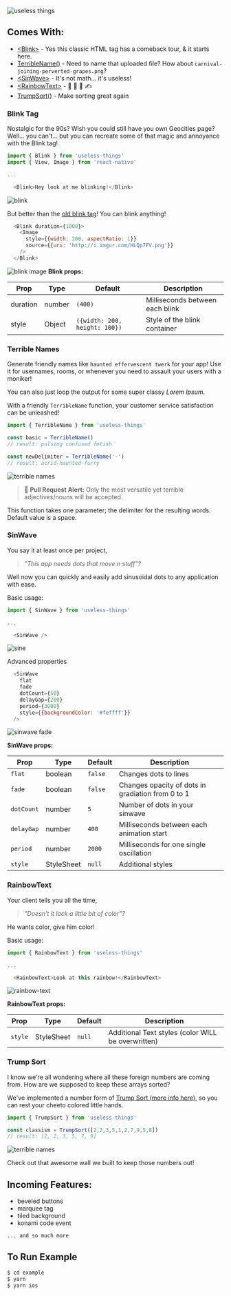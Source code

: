 ![useless things](./_art/useless-things.png)

## Comes With:
* [\<Blink\>](#blink-tag) - Yes this classic HTML tag has a comeback tour, & it starts here.
* [TerribleName()](#terrible-names) - Need to name that uploaded file?  How about `carnival-joining-perverted-grapes.png`?
* [\<SinWave\>](#sinwave) - It's not math... it's useless!
* [\<RainbowText\>](#rainbowtext) - 🌈 🦄 🎉 ✍️
* [TrumpSort()](#trump-sort) - Make sorting great again

### Blink Tag
Nostalgic for the 90s? Wish you could still have you own Geocities page? Well...
you can't... but you can recreate some of that magic and annoyance with the Blink tag!
```js
import { Blink } from 'useless-things'
import { View, Image } from 'react-native'

...

  <Blink>Hey look at me blinking!</Blink>

```
![blink](./_art/blink.gif)

But better than the [old blink tag](http://www.montulli.org/theoriginofthe%3Cblink%3Etag)!  You can blink anything!
```js
  <Blink duration={1000}>
    <Image
      style={{width: 200, aspectRatio: 1}}
      source={{uri: 'http://i.imgur.com/HLQp7FV.png'}}
    />
  </Blink>
```
![blink image](./_art/blink2.gif)
**Blink props:**

|   Prop   |  Type  |            Default            |           Description           |
| ---------| ------ | ----------------------------- | ------------------------------- |
| duration | number | `(400)`                       | Milliseconds between each blink |
| style    | Object | `({width: 200, height: 100})` | Style of the blink container    |

### Terrible Names
Generate friendly names like `haunted effervescent twerk` for your app!  Use it for usernames, rooms, or whenever you need to assault your users with a moniker!

You can also just loop the output for some super classy _Lorem Ipsum_.

With a friendly `TerribleName` function, your customer service satisfaction can be unleashed!

```js
import { TerribleName } from 'useless-things'

const basic = TerribleName()
// result: pulsing confused fetish

const newDelimiter = TerribleName('-')
// result: acrid-haunted-furry
```
![terrible names](./_art/tn.gif)

> 🚨 **Pull Request Alert:** Only the most versatile yet terrible adjectives/nouns will be accepted.

This function takes one parameter; the delimiter for the resulting words.  Default value is a space.

### SinWave
You say it at least once per project,
> _"This app needs dots that move n stuff"?_

Well now you can quickly and easily add sinusoidal dots to any application with ease.

Basic usage:
```js
import { SinWave } from 'useless-things'

...

  <SinWave />
```
![sine](./_art/sin.gif)

Advanced properties
```js
  <SinWave
    flat
    fade
    dotCount={50}
    delayGap={200}
    period={3000}
    style={{backgroundColor: '#feffff'}}
  />
```
![sinwave fade](./_art/sin2.gif)

**SinWave props:**

|    Prop    |    Type    | Default |                    Description                    |
| ---------- | ---------- | ------- | ------------------------------------------------- |
| `flat`     | boolean    | `false` | Changes dots to lines                             |
| `fade`     | boolean    | `false` | Changes opacity of dots in gradiation from 0 to 1 |
| `dotCount` | number     | `5`     | Number of dots in your sinwave                    |
| `delayGap` | number     | `400`   | Milliseconds between each animation start         |
| `period`   | number     | `2000`  | Milliseconds for one single oscillation           |
| `style`    | StyleSheet | `null`  | Additional styles                                 |

### RainbowText
Your client tells you all the time,
> _"Doesn't it lack a little bit of color"?_

He wants color, give him color!

Basic usage:
```js
import { RainbowText } from 'useless-things'

...

  <RainbowText>Look at this rainbow!</RainbowText>
```
![rainbow-text](./_art/rainbowswag.gif)

**RainbowText props:**

|    Prop    |    Type    | Default |                    Description                    |
| ---------- | ---------- | ------- | ------------------------------------------------- |
| `style`    | StyleSheet | `null`  | Additional Text styles (color WILL be overwritten)|

### Trump Sort
I know we're all wondering where all these foreign numbers are coming from.  How are we supposed to keep these arrays sorted?

We've implemented a number form of [Trump Sort (more info here)](https://medium.com/@gantlaborde/trump-sort-a-new-sorting-algorithm-b37b1133356a), so you can rest your cheeto colored little hands.

```js
import { TrumpSort } from 'useless-things'

const classism = TrumpSort([2,2,3,5,1,2,7,9,5,8])
// result: [2, 2, 3, 5, 7, 9]
```
![terrible names](./_art/trump.gif)

Check out that awesome wall we built to keep those numbers out!

## Incoming Features:
* beveled buttons
* marquee tag
* tiled background
* konami code event

`... and so much more`


## To Run Example
```sh
$ cd example
$ yarn
$ yarn ios
```
